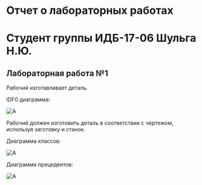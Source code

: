 # Отчет о лабораторных работах

# Cтудент группы ИДБ-17-06 Шульга Н.Ю.

## Лабораторная работа №1

Рабочий изготавливает деталь.

IDF0 диаграмма:

![A](https://)

Рабочий должен изготовить деталь в соответствии с чертежом, используя заготовку и станок. 

Диаграмма классов:

![A](https://github.com/)


Диаграмма прецедентов:

![A](https://github.com/)
